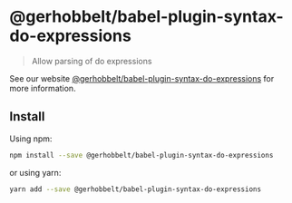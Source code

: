 # @gerhobbelt/babel-plugin-syntax-do-expressions

> Allow parsing of do expressions

See our website [@gerhobbelt/babel-plugin-syntax-do-expressions](https://new.babeljs.io/docs/en/next/babel-plugin-syntax-do-expressions.html) for more information.

## Install

Using npm:

```sh
npm install --save @gerhobbelt/babel-plugin-syntax-do-expressions
```

or using yarn:

```sh
yarn add --save @gerhobbelt/babel-plugin-syntax-do-expressions
```
